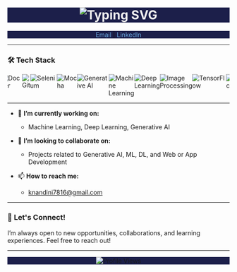 ## 

<h1 align="center" style="background-color:#1c1f4a; color:#f0f0f0;">
 <img src="https://readme-typing-svg.demolab.com?font=Fira+Code&weight=600&size=30&pause=1000&color=6CACE4&center=true&vCenter=true&width=435&lines=Hii%2C+I'm+Nandini+Kuppala" alt="Typing SVG" />

  </a>
</h1>

<p align="center" style="background-color:#1c1f4a;">
  <a href="mailto:knandini7816@gmail.com" style="color:#6CACE4; text-decoration:none;">Email</a> |
  <a href="https://www.linkedin.com/in/nandini-kuppala/" style="color:#6CACE4; text-decoration:none;">LinkedIn</a> 
</p>

---

### 🛠️ **Tech Stack**

<p align="center" style="background-color:#1c1f4a;">
  <div style="display: flex; overflow: hidden; justify-content: center;">
    <img src="https://img.shields.io/badge/Python-3670A0?style=for-the-badge&logo=python&logoColor=ffdd54" alt="Python" />
    <img src="https://img.shields.io/badge/JavaScript-F7DF1E?style=for-the-badge&logo=javascript&logoColor=black" alt="JavaScript" />
    <img src="https://img.shields.io/badge/MySQL-4479A1?style=for-the-badge&logo=mysql&logoColor=white" alt="MySQL" />
    <img src="https://img.shields.io/badge/MongoDB-47A248?style=for-the-badge&logo=mongodb&logoColor=white" alt="MongoDB" />
    <img src="https://img.shields.io/badge/Flask-000000?style=for-the-badge&logo=flask&logoColor=white" alt="Flask" />
    <img src="https://img.shields.io/badge/Docker-2496ED?style=for-the-badge&logo=docker&logoColor=white" alt="Docker" />
    <img src="https://img.shields.io/badge/Git-F05032?style=for-the-badge&logo=git&logoColor=white" alt="Git" />
    <img src="https://img.shields.io/badge/Selenium-43B02A?style=for-the-badge&logo=selenium&logoColor=white" alt="Selenium" />
    <img src="https://img.shields.io/badge/Mocha-8D6748?style=for-the-badge&logo=mocha&logoColor=white" alt="Mocha" />
    <img src="https://img.shields.io/badge/Generative_AI-FF6F00?style=for-the-badge&logo=tensorflow&logoColor=white" alt="Generative AI" />
    <img src="https://img.shields.io/badge/Machine_Learning-FF6F00?style=for-the-badge&logo=pytorch&logoColor=white" alt="Machine Learning" />
    <img src="https://img.shields.io/badge/Deep_Learning-EE4C2C?style=for-the-badge&logo=pytorch&logoColor=white" alt="Deep Learning" />
    <img src="https://img.shields.io/badge/Image_Processing-FF6F00?style=for-the-badge&logo=opencv&logoColor=white" alt="Image Processing" />
    <img src="https://img.shields.io/badge/TensorFlow-FF6F00?style=for-the-badge&logo=tensorflow&logoColor=white" alt="TensorFlow" />
    <img src="https://img.shields.io/badge/PyTorch-EE4C2C?style=for-the-badge&logo=pytorch&logoColor=white" alt="PyTorch" />
    <img src="https://img.shields.io/badge/Web_Development-F7DF1E?style=for-the-badge&logo=javascript&logoColor=black" alt="Web Development" />
    <img src="https://img.shields.io/badge/App_Development-02569B?style=for-the-badge&logo=flutter&logoColor=white" alt="App Development" />
    <img src="https://img.shields.io/badge/Streamlit-FF4B4B?style=for-the-badge&logo=streamlit&logoColor=white" alt="Streamlit" />
  </div>
</p>

---

- 🔭 **I’m currently working on:**  
  - Machine Learning, Deep Learning, Generative AI

- 👯 **I’m looking to collaborate on:**  
  - Projects related to Generative AI, ML, DL, and Web or App Development
  
- 📫 **How to reach me:**  
  - knandini7816@gmail.com

---

### 🤝 **Let's Connect!**

I’m always open to new opportunities, collaborations, and learning experiences. Feel free to reach out!

---

<p align="center" style="background-color:#1c1f4a;">
  <img src="https://komarev.com/ghpvc/?username=nandini-queen-of-my-world&style=flat-square&color=blue" alt="Profile Views" />
</p>
